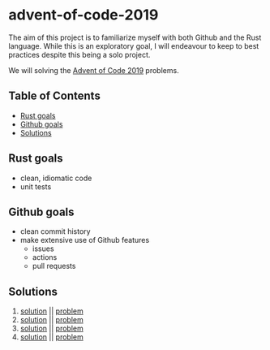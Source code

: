 # advent-of-code-2019 <!-- omit in toc -->

The aim of this project is to familiarize myself with both Github and the Rust language. While this is an exploratory goal, I will endeavour to keep to best practices despite this being a solo project.

We will solving the [Advent of Code 2019](https://adventofcode.com/2019) problems.

## Table of Contents <!-- omit in toc -->

- [Rust goals](#rust-goals)
- [Github goals](#github-goals)
- [Solutions](#solutions)

## Rust goals

- clean, idiomatic code
- unit tests

## Github goals

- clean commit history
- make extensive use of Github features
  - issues
  - actions
  - pull requests

## Solutions

1. [solution](src/bin/day_01.rs) || [problem](https://adventofcode.com/2019/day/1)
2. [solution](src/bin/day_02.rs) || [problem](https://adventofcode.com/2019/day/2)
3. [solution](src/bin/day_03.rs) || [problem](https://adventofcode.com/2019/day/3)
4. [solution](src/bin/day_04.rs) || [problem](https://adventofcode.com/2019/day/4)
